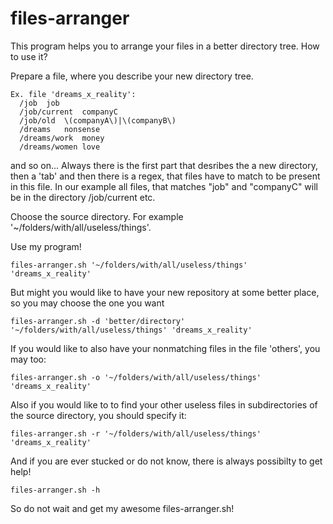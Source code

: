 # files-arranger

This program helps you to arrange your files in a better directory tree.
How to use it?

Prepare a file, where you describe your new directory tree. 

    Ex. file 'dreams_x_reality':
      /job	job
      /job/current	companyC
      /job/old	\(companyA\)|\(companyB\)
      /dreams	nonsense
      /dreams/work	money
      /dreams/women	love

and so on... 
Always there is the first part that desribes the a new directory, then a 'tab' and then there is a regex, that files have to match to be present in this file.
In our example all files, that matches "job" and "companyC" will be in the directory /job/current etc.

Choose the source directory. For example '~/folders/with/all/useless/things'.

Use my program!

    files-arranger.sh '~/folders/with/all/useless/things' 'dreams_x_reality'

But might you would like to have your new repository at some better place, so you may choose the one you want

    files-arranger.sh -d 'better/directory' '~/folders/with/all/useless/things' 'dreams_x_reality'

If you would like to also have your nonmatching files in the file 'others', you may too:

    files-arranger.sh -o '~/folders/with/all/useless/things' 'dreams_x_reality'

Also if you would like to to find your other useless files in subdirectories of the source directory, you should specify it:

    files-arranger.sh -r '~/folders/with/all/useless/things' 'dreams_x_reality'

And if you are ever stucked or do not know, there is always possibilty to get help!

    files-arranger.sh -h

So do not wait and get my awesome files-arranger.sh!
